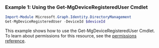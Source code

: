 ### Example 1: Using the Get-MgDeviceRegisteredUser Cmdlet
```powershell
Import-Module Microsoft.Graph.Identity.DirectoryManagement
Get-MgDeviceRegisteredUser -DeviceId $deviceId
```
This example shows how to use the Get-MgDeviceRegisteredUser Cmdlet.
To learn about permissions for this resource, see the [permissions reference](/graph/permissions-reference).

